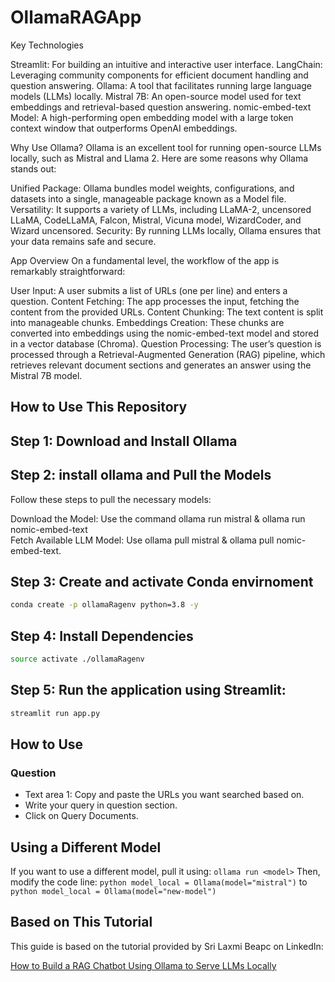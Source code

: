 # OllamaRAGApp

Key Technologies

Streamlit: For building an intuitive and interactive user interface.
LangChain: Leveraging community components for efficient document handling and question answering.
Ollama: A tool that facilitates running large language models (LLMs) locally.
Mistral 7B: An open-source model used for text embeddings and retrieval-based question answering.
nomic-embed-text Model: A high-performing open embedding model with a large token context window that outperforms OpenAI embeddings.

Why Use Ollama?
Ollama is an excellent tool for running open-source LLMs locally, such as Mistral and Llama 2. Here are some reasons why Ollama stands out:

Unified Package: Ollama bundles model weights, configurations, and datasets into a single, manageable package known as a Model file.
Versatility: It supports a variety of LLMs, including LLaMA-2, uncensored LLaMA, CodeLLaMA, Falcon, Mistral, Vicuna model, WizardCoder, and Wizard uncensored.
Security: By running LLMs locally, Ollama ensures that your data remains safe and secure.

App Overview
On a fundamental level, the workflow of the app is remarkably straightforward:

User Input: A user submits a list of URLs (one per line) and enters a question.
Content Fetching: The app processes the input, fetching the content from the provided URLs.
Content Chunking: The text content is split into manageable chunks.
Embeddings Creation: These chunks are converted into embeddings using the nomic-embed-text model and stored in a vector database (Chroma).
Question Processing: The user’s question is processed through a Retrieval-Augmented Generation (RAG) pipeline, which retrieves relevant document sections and generates an answer using the Mistral 7B model.


## How to Use This Repository

## Step 1: Download and Install Ollama

## Step 2: install ollama and Pull the Models

Follow these steps to pull the necessary models:

Download the Model: Use the command        ollama run mistral & ollama run nomic-embed-text  
Fetch Available LLM Model: Use             ollama pull mistral & ollama pull nomic-embed-text.

## Step 3: Create and activate Conda envirnoment

```bash
conda create -p ollamaRagenv python=3.8 -y
```

## Step 4: Install Dependencies

```bash
source activate ./ollamaRagenv
```
## Step 5: Run the application using Streamlit:

```bash
streamlit run app.py
```

## How to Use

### Question

- Text area 1: Copy and paste the URLs you want searched based on.
- Write your query in question section.
- Click on Query Documents.

## Using a Different Model

If you want to use a different model, pull it using: `ollama run <model>`
Then, modify the code line:
`python model_local = Ollama(model="mistral")`
to
`python model_local = Ollama(model="new-model")`

## Based on This Tutorial

This guide is based on the tutorial provided by Sri Laxmi Beapc on LinkedIn:

[How to Build a RAG Chatbot Using Ollama to Serve LLMs Locally](https://www.linkedin.com/pulse/how-build-rag-chatbot-using-ollama-serve-llms-locally-sri-laxmi-beapc?utm_source=share&utm_medium=member_ios&utm_campaign=share_via)
